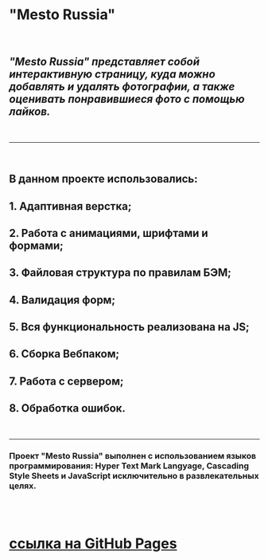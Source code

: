 # **"Mesto Russia"** 
<br />

## *"Mesto Russia" представляет собой интерактивную страницу, куда можно добавлять и удалять фотографии, а также оценивать понравившиеся фото с помощью лайков.*
<br />

---
<br />

## В данном проекте использовались: 

## 1. Адаптивная верстка;
## 2. Работа с анимациями, шрифтами и формами;
## 3. Файловая структура по правилам БЭМ;
## 4. Валидация форм;
## 5. Вся функциональность реализована на JS;
## 6. Сборка Вебпаком;
## 7. Работа с сервером;
## 8. Обработка ошибок.
<br />

---
### Проект "Mesto Russia" выполнен с использованием языков программирования: Hyper Text Mark Langyage, Cascading Style Sheets и JavaScript исключительно в развлекательных целях.
<br />
<br />

# [ссылка на GitHub Pages](https://bukingemskiy.github.io/mesto/)
